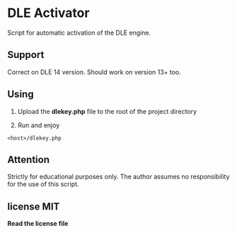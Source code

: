 # DLE Activator
Script for automatic activation of the DLE engine.

## Support

Correct on DLE 14 version.
Should work on version 13+ too.

## Using 

1. Upload the **dlekey.php** file to the root of the project directory

3. Run and enjoy

  ```
  <host>/dlekey.php
  ```
  
## Attention
  Strictly for educational purposes only. The author assumes no responsibility for the use of this script.

## license MIT 
**Read the license file**
